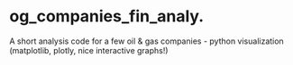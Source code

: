 # og_companies_fin_analy.
A short analysis code for a few oil &amp; gas companies - python visualization (matplotlib, plotly, nice interactive graphs!)
